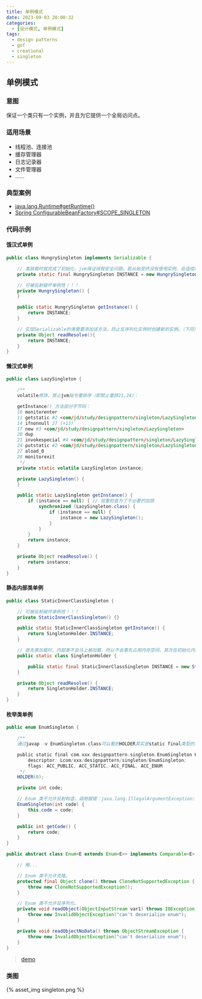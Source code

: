 ```yaml
---
title: 单例模式
date: 2023-09-03 20:00:32
categories:
  - [设计模式, 单例模式]
tags:
  - design patterns
  - gof
  - creational
  - singleton
---
```


## 单例模式

### 意图

保证一个类只有一个实例，并且为它提供一个全局访问点。

### 适用场景

- 线程池、连接池
- 缓存管理器
- 日志记录器
- 文件管理器
- ......

<!-- more -->

### 典型案例

- [java.lang.Runtime#getRuntime()](http://docs.oracle.com/javase/8/docs/api/java/lang/Runtime.html#getRuntime%28%29)
- [Spring ConfigurableBeanFactory#SCOPE_SINGLETON](https://docs.spring.io/spring-framework/docs/5.3.29/javadoc-api/org/springframework/beans/factory/config/ConfigurableBeanFactory.html#SCOPE_SINGLETON)

### 代码示例

#### 饿汉式单例

```java
public class HungrySingleton implements Serializable {

    // 类装载时就完成了初始化，jvm保证线程安全问题。若从始至终没有使用实例，会造成内存浪费。
    private static final HungrySingleton INSTANCE = new HungrySingleton();

    // 可被反射破坏单例性！！！
    private HungrySingleton() {
    }

    public static HungrySingleton getInstance() {
        return INSTANCE;
    }

    // 实现Serializable的类需要添加该方法，防止反序列化实例时创建新的实例。（下同）
    private Object readResolve(){
        return INSTANCE;
    }
}
```

#### 懒汉式单例

```java
public class LazySingleton {

    /**
    volatile修饰，禁止jvm指令重排序（即禁止重排21,24）：

    getInstance() 方法部分字节码：
    10 monitorenter
    11 getstatic #2 <com/jd/study/designpattern/singleton/LazySingleton.instance>
    14 ifnonnull 27 (+13)
    17 new #3 <com/jd/study/designpattern/singleton/LazySingleton>
    20 dup
    21 invokespecial #4 <com/jd/study/designpattern/singleton/LazySingleton.<init>>
    24 putstatic #2 <com/jd/study/designpattern/singleton/LazySingleton.instance>
    27 aload_0
    28 monitorexit
     */
    private static volatile LazySingleton instance;

    private LazySingleton() {
    }

    public static LazySingleton getInstance() {
        if (instance == null) { // 双重检查为了不必要的加锁
            synchronized (LazySingleton.class) {
                if (instance == null) {
                    instance = new LazySingleton();
                }
            }
        }
        return instance;
    }

    private Object readResolve() {
        return instance;
    }
}
```

#### 静态内部类单例

```java
public class StaticInnerClassSingleton {

    // 可被反射破坏单例性！！！
    private StaticInnerClassSingleton() {}

    public static StaticInnerClassSingleton getInstance() {
        return SingletonHolder.INSTANCE;
    }

    // 首先类加载时，内部类不会马上被加载，所以不会事先占用内存空间，其次在初始化内部类的过程中，jvm会保证同一时刻只有一个线程运行。
    public static class SingletonHolder {

        public static final StaticInnerClassSingleton INSTANCE = new StaticInnerClassSingleton();
    }

    private Object readResolve() {
        return SingletonHolder.INSTANCE;
    }
}
```

#### 枚举类单例

```java
public enum EnumSingleton {

    /**
    通过javap -v EnumSingleton.class可以看到HOLDER其实是static final类型的，由jvm保证线程安全问题：

    public static final com.xxx.designpattern.singleton.EnumSingleton HOLDER;
        descriptor: Lcom/xxx/designpattern/singleton/EnumSingleton;
        flags: ACC_PUBLIC, ACC_STATIC, ACC_FINAL, ACC_ENUM
     */
    HOLDER(0);

    private int code;

    // Enum 类不允许反射构造，调用报错：java.lang.IllegalArgumentException: Cannot reflectively create enum objects。
    EnumSingleton(int code) {
        this.code = code;
    }

    public int getCode() {
        return code;
    }
}
```

```java java.lang.Enum
public abstract class Enum<E extends Enum<E>> implements Comparable<E>, Serializable {

    // 略...

    // Enum 类不允许克隆。
    protected final Object clone() throws CloneNotSupportedException {
        throw new CloneNotSupportedException();
    }

    // Enum 类不允许反序列化。
    private void readObject(ObjectInputStream var1) throws IOException, ClassNotFoundException {
        throw new InvalidObjectException("can't deserialize enum");
    }

    private void readObjectNoData() throws ObjectStreamException {
        throw new InvalidObjectException("can't deserialize enum");
    }
}
```

> [demo]()

### 类图

{% asset_img singleton.png %}
